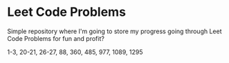 # Leet Code Problems

Simple repository where I'm going to store my progress going through Leet Code Problems for fun and profit?

1-3, 20-21, 26-27, 88, 360, 485, 977, 1089, 1295
